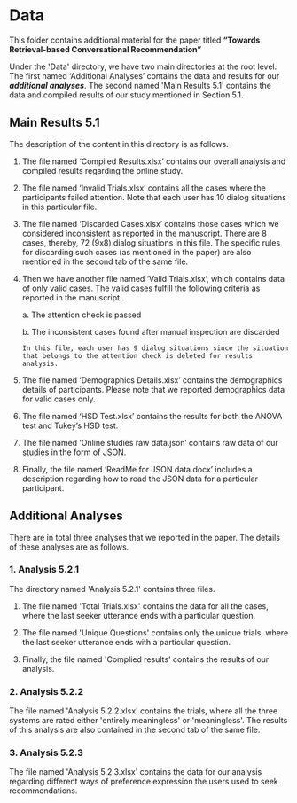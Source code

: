 
# Data

This folder contains additional material for the paper titled **“Towards Retrieval-based Conversational Recommendation”**

Under the 'Data' directory, we have two main directories at the root level. The first named ‘Additional Analyses’ contains the data and results for our ***additional analyses***. The second named 'Main Results 5.1' contains the data and compiled results of our study mentioned in Section 5.1.



## Main Results 5.1

The description of the content in this directory is as follows.

  1.	The file named ‘Compiled Results.xlsx’ contains our overall analysis and compiled results regarding the online study.

2.	The file named ‘Invalid Trials.xlsx’ contains all the cases where the participants failed attention. Note that each user has 10 dialog situations in this particular file. 

3.	The file named ‘Discarded Cases.xlsx’ contains those cases which we considered inconsistent as reported in the manuscript. There are 8 cases, thereby, 72 (9x8) dialog situations in this file. The specific rules for discarding such cases (as mentioned in the paper) are also mentioned in the second tab of the same file.

4.	Then we have another file named ‘Valid Trials.xlsx’, which contains data of only valid cases. The valid cases fulfill the following criteria as reported in the manuscript. 

    a.	The attention check is passed
   
    b.	The inconsistent cases found after manual inspection are discarded

        In this file, each user has 9 dialog situations since the situation that belongs to the attention check is deleted for results analysis.

5.	The file named ‘Demographics Details.xlsx’ contains the demographics details of participants. Please note that we reported demographics data for valid cases only.

6.	The file named ‘HSD Test.xlsx’ contains the results for both the ANOVA test and Tukey’s HSD test.

7.	The file named ‘Online studies raw data.json’ contains raw data of our studies in the form of JSON.

8.	Finally, the file named ‘ReadMe for JSON data.docx’ includes a description regarding how to read the JSON data for a particular participant.


## Additional Analyses
 
There are in total three analyses that we reported in the paper. The details of these analyses are as follows.

### 1.  Analysis 5.2.1

   The directory named 'Analysis 5.2.1' contains three files.

   1. The file named 'Total Trials.xlsx' contains the data for all the cases, where the last seeker utterance ends with a particular question.

   2. The file named 'Unique Questions' contains only the unique trials, where the last seeker utterance ends with a particular question.

   3. Finally, the file named 'Complied results' contains the results of our analysis.



### 2.  Analysis 5.2.2
   
   The file named 'Analysis 5.2.2.xlsx' contains the trials, where all the three systems are rated either 'entirely meaningless' or 'meaningless'. The results of this analysis are also contained in the second tab of the same file.

### 3.  Analysis 5.2.3

The file named 'Analysis 5.2.3.xlsx' contains the data for our analysis regarding different ways of preference expression the users used to seek recommendations.
   
   
